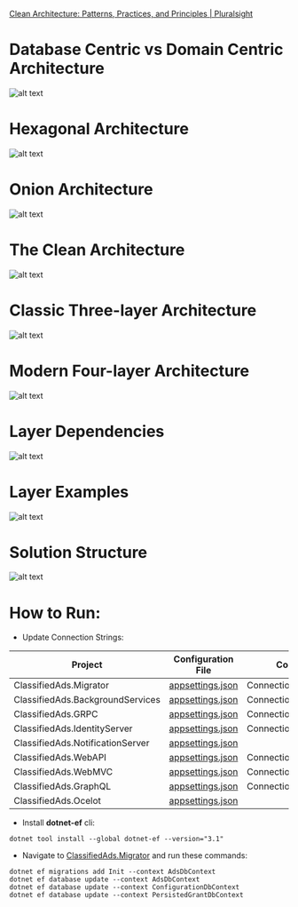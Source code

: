 [Clean Architecture: Patterns, Practices, and Principles | Pluralsight](https://app.pluralsight.com/library/courses/clean-architecture-patterns-practices-principles/table-of-contents)

# Database Centric vs Domain Centric Architecture
![alt text](/docs/imgs/database-centrics-vs-domain-centric-architecture.png)

# Hexagonal Architecture
![alt text](/docs/imgs/hexagonal-architecture.png)

# Onion Architecture
![alt text](/docs/imgs/onion-architecture.png)

# The Clean Architecture
![alt text](/docs/imgs/the-clean-architecture.png)


# Classic Three-layer Architecture
![alt text](/docs/imgs/Classic-Three-layer-Architecture.png)


# Modern Four-layer Architecture
![alt text](/docs/imgs/Modern-Four-layer-Architecture.png)


# Layer Dependencies
![alt text](/docs/imgs/Layer-Dependencies.png)

# Layer Examples
![alt text](/docs/imgs/Layer-Examples.png)

# Solution Structure
![alt text](/docs/imgs/code-solution-structure.png)

# How to Run:
- Update Connection Strings:

| Project  | Configuration File | Configuration Key |
| -------- | ------------------ | ----------------- |
| ClassifiedAds.Migrator | [appsettings.json](/src/ClassifiedAds.Projects/ClassifiedAds.Migrator/appsettings.json) | ConnectionStrings:ClassifiedAds |
| ClassifiedAds.BackgroundServices | [appsettings.json](/src/ClassifiedAds.Projects/ClassifiedAds.BackgroundServices/appsettings.json) | ConnectionStrings:ClassifiedAds |
| ClassifiedAds.GRPC | [appsettings.json](/src/ClassifiedAds.Projects/ClassifiedAds.GRPC/appsettings.json) | ConnectionStrings:ClassifiedAds |
| ClassifiedAds.IdentityServer | [appsettings.json](/src/ClassifiedAds.Projects/ClassifiedAds.IdentityServer/appsettings.json) | ConnectionStrings:ClassifiedAds |
| ClassifiedAds.NotificationServer | [appsettings.json](/src/ClassifiedAds.Projects/ClassifiedAds.NotificationServer/appsettings.json) | |
| ClassifiedAds.WebAPI | [appsettings.json](/src/ClassifiedAds.Projects/ClassifiedAds.WebAPI/appsettings.json) | ConnectionStrings:ClassifiedAds |
| ClassifiedAds.WebMVC | [appsettings.json](/src/ClassifiedAds.Projects/ClassifiedAds.WebMVC/appsettings.json) | ConnectionStrings:ClassifiedAds |
| ClassifiedAds.GraphQL | [appsettings.json](/src/ClassifiedAds.Projects/ClassifiedAds.GraphQL/appsettings.json) | ConnectionStrings:ClassifiedAds |
| ClassifiedAds.Ocelot | [appsettings.json](/src/ClassifiedAds.Projects/ClassifiedAds.Ocelot/appsettings.json) |  |

- Install **dotnet-ef** cli:
```
dotnet tool install --global dotnet-ef --version="3.1"
```
- Navigate to [ClassifiedAds.Migrator](/src/ClassifiedAds.Projects/ClassifiedAds.Migrator/) and run these commands:
```
dotnet ef migrations add Init --context AdsDbContext
dotnet ef database update --context AdsDbContext
dotnet ef database update --context ConfigurationDbContext
dotnet ef database update --context PersistedGrantDbContext
```

